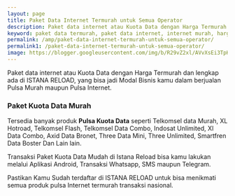 ```yaml
---
layout: page
title: Paket Data Internet Termurah untuk Semua Operator
description: Paket data internet atau Kuota Data dengan Harga Termurah dan lengkap ada di ISTANA RELOAD, yang bisa jadi Modal Bisnis kamu dalam berjualan Pulsa.
keyword: paket data termurah, paket data internet, internet murah, harga data termurah
permalink: /amp/paket-data-internet-termurah-untuk-semua-operator/
permalink1: /paket-data-internet-termurah-untuk-semua-operator/
image: https://blogger.googleusercontent.com/img/b/R29vZ2xl/AVvXsEi3TpHI7-t2STz3w2hkcT-ePxlflw_FTYN4NK7PUoMIIr-pPvI4tRIL0Q_F-Ck53tG9CM8EeOOICpXxD5zmFfEYGJmOZezzBaxPxnhqK-piuzkmZXRqpLVbI5y3lymrz6ROqz27avnnGahJItEN2yQDl5lC3BjNqZ_Vo10pKsvNaOLEl9KPG_NZVbmD_Q/s1600/paket%20kuota%20data%20istana%20reload.jpg
---
```

<p>Paket data internet atau Kuota Data dengan Harga Termurah dan lengkap ada di ISTANA RELOAD, yang bisa jadi Modal Bisnis kamu dalam berjualan Pulsa Murah maupun Pulsa Internet.</p>
<h3 style="text-align: left;">Paket Kuota Data Murah</h3>
<p>Tersedia banyak produk <b>Pulsa Kuota Data</b> seperti Telkomsel data Murah, XL Hotroad, Telkomsel Flash, Telkomsel Data Combo, Indosat Unlimited, Xl Data Combo, Axid Data Bronet, Three Data Mini, Three Unlimited, Smartfren Data Boster Dan Lain lain.</p><p>Transaksi Paket Kuota Data Mudah di Istana Reload bisa kamu lakukan melalui Aplikasi Android, Transaksi Whatsapp, SMS maupun Telegram.</p><p>Pastikan Kamu Sudah terdaftar di ISTANA RELOAD untuk bisa menikmati semua produk pulsa Internet termurah transaksi nasional.</p>

